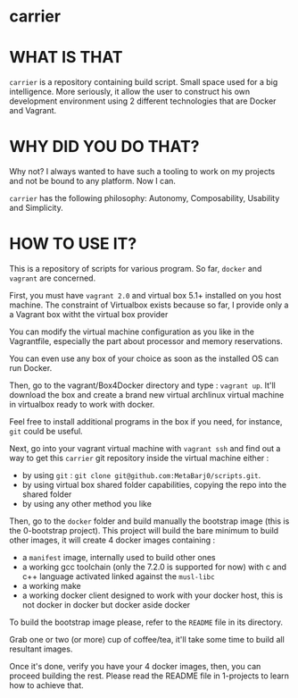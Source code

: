# carrier

WHAT IS THAT
============

`carrier` is a repository containing build script. Small space used for a big intelligence.
More seriously, it allow the user to construct his own development environment using 2
different technologies that are Docker and Vagrant.

WHY DID YOU DO THAT?
====================

Why not? I always wanted to have such a tooling to work on my projects and not be bound to any platform.
Now I can.

`carrier` has the following philosophy: Autonomy, Composability, Usability and Simplicity.

HOW TO USE IT?
==============

This is a repository of scripts for various program. So far, `docker` and `vagrant` are concerned.

First, you must have `vagrant 2.0` and virtual box 5.1+ installed on you host machine.
The constraint of Virtualbox exists because so far, I provide only a a Vagrant box witht the virtual box provider

You can modify the virtual machine configuration as you like in the Vagrantfile, especially the part about
processor and memory reservations.

You can even use any box of your choice as soon as the installed OS can run Docker.

Then, go to the vagrant/Box4Docker directory and type : `vagrant up`.
It'll download the box and create a brand new virtual archlinux virtual machine in virtualbox ready to work with docker.

Feel free to install additional programs in the box if you need, for instance, `git` could be useful.

Next, go into your vagrant virtual machine with `vagrant ssh` and find out a way to get this `carrier` git
repository inside the virtual machine either :

- by using `git` : `git clone git@github.com:MetaBarj0/scripts.git`.
- by using virtual box shared folder capabilities, copying the repo into the shared folder
- by using any other method you like

Then, go to the `docker` folder and build manually the bootstrap image (this is the 0-bootstrap project).
This project will build the bare minimum to build other images, it will create 4 docker images containing :

- a `manifest` image, internally used to build other ones
- a working gcc toolchain (only the 7.2.0 is supported for now) with c and c++ language activated linked against the
  `musl-libc`
- a working make
- a working docker client designed to work with your docker host, this is not docker in docker but docker aside docker

To build the bootstrap image please, refer to the `README` file in its directory.

Grab one or two (or more) cup of coffee/tea, it'll take some time to build all resultant images.

Once it's done, verify you have your 4 docker images, then, you can proceed building the rest.
Please read the README file in 1-projects to learn how to achieve that.

